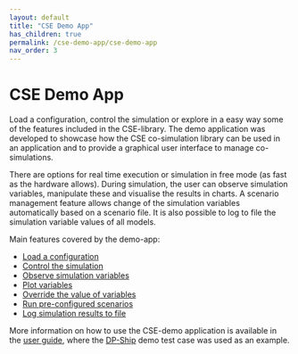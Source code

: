 ```yaml
---
layout: default
title: "CSE Demo App"
has_children: true
permalink: /cse-demo-app/cse-demo-app
nav_order: 3
---
```


# CSE Demo App

Load a configuration, control the simulation or explore in a easy way some of the features included in the CSE-library. The demo application was developed to showcase how the CSE co-simulation library can be used in an application and to provide a graphical user interface to manage co-simulations. 

There are options for real time execution or simulation in free mode (as fast as the hardware allows). During simulation, the user can observe simulation variables, manipulate these and visualise the results in charts. 
A scenario management feature allows change of the simulation variables automatically based on a scenario file. It is also possible to log to file the simulation variable values of all models.

Main features covered by the demo-app:
- [Load a configuration](./user-guide#load-a-configuration)
- [Control the simulation](./user-guide#simulation-control)
- [Observe simulation variables](./user-guide#observe-models-and-variables)
- [Plot variables](./user-guide#plot-variables)
- [Override the value of variables](./user-guide#override-variable-values)
- [Run pre-configured scenarios](./user-guide#run-scenarios)
- [Log simulation results to file](./user-guide#log-simulation-results)

More information on how to use the CSE-demo application is available in the [user guide](./user-guide), where the [DP-Ship](./DPShip) demo test case was used as an example.
